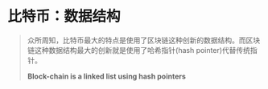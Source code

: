 # 比特币：数据结构

> 众所周知，比特币最大的特点是使用了区块链这种创新的数据结构。而区块链这种数据结构最大的创新就是使用了哈希指针(hash pointer)代替传统指针。
>
> **Block-chain is a linked list using hash pointers**

